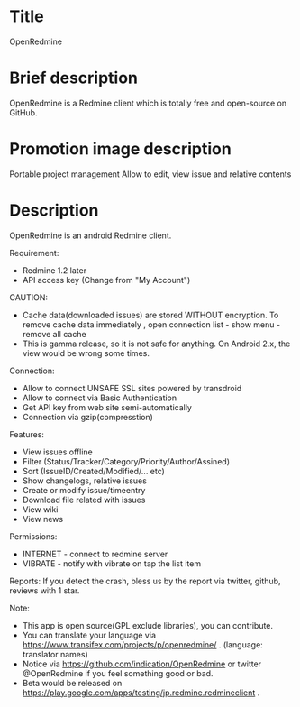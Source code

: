 Title
===========
OpenRedmine

Brief description
===========
OpenRedmine is a Redmine client which is totally free and open-source on GitHub.

Promotion image description
===========
Portable project management
Allow to edit, view issue and relative contents

Description
==========
OpenRedmine is an android Redmine client.

Requirement:
* Redmine 1.2 later
* API access key (Change from "My Account")

CAUTION:
* Cache data(downloaded issues) are stored WITHOUT encryption. To remove cache data immediately , open connection list - show menu - remove all cache 
* This is gamma release, so it is not safe for anything. On Android 2.x, the view would be wrong some times.

Connection:
* Allow to connect UNSAFE SSL sites powered by transdroid
* Allow to connect via Basic Authentication
* Get API key from web site semi-automatically
* Connection via gzip(compresstion)

Features:
* View issues offline
* Filter (Status/Tracker/Category/Priority/Author/Assined)
* Sort (IssueID/Created/Modified/... etc)
* Show changelogs, relative issues
* Create or modify issue/timeentry
* Download file related with issues
* View wiki
* View news

Permissions:
* INTERNET - connect to redmine server
* VIBRATE - notify with vibrate on tap the list item

Reports:
If you detect the crash, bless us by the report via twitter, github, reviews with 1 star.

Note:
* This app is open source(GPL exclude libraries), you can contribute.
* You can translate your language via https://www.transifex.com/projects/p/openredmine/ . (language: translator names)
* Notice via https://github.com/indication/OpenRedmine or twitter @OpenRedmine if you feel something good or bad.
* Beta would be released on https://play.google.com/apps/testing/jp.redmine.redmineclient .
